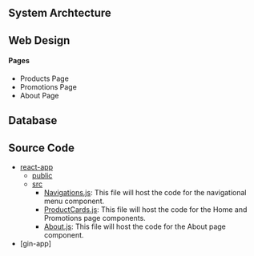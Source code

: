 

## System Archtecture

## Web Design

#### Pages
- Products Page
- Promotions Page
- About Page

## Database

## Source Code
- [react-app]()
   - [public]()
   - [src]()
      - [Navigations.js](): This file will host the code for the navigational menu component.
      - [ProductCards.js](): This file will host the code for the Home and Promotions page components.
      - [About.js](): This file will host the code for the About page component.
- [gin-app]
